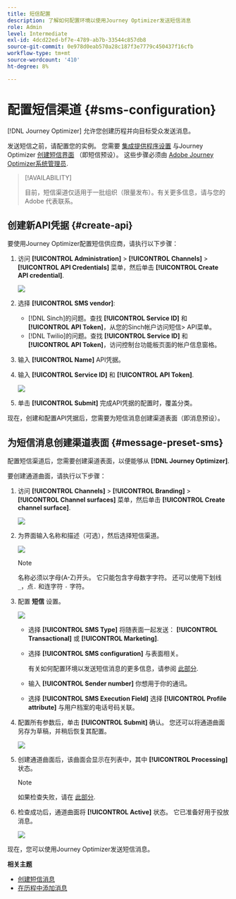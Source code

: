 ```yaml
---
title: 短信配置
description: 了解如何配置环境以使用Journey Optimizer发送短信消息
role: Admin
level: Intermediate
exl-id: 4dcd22ed-bf7e-4789-ab7b-33544c857db8
source-git-commit: 0e978d0eab570a28c187f3e7779c450437f16cfb
workflow-type: tm+mt
source-wordcount: '410'
ht-degree: 8%

---
```


# 配置短信渠道 {#sms-configuration}

[!DNL Journey Optimizer] 允许您创建历程并向目标受众发送消息。

发送短信之前，请配置您的实例。 您需要 [集成提供程序设置](#create-api) 与Journey Optimizer [创建短信界面](#message-preset-sms) （即短信预设）。 这些步骤必须由 [Adobe Journey Optimizer系统管理员](../start/path/administrator.md).

>[!AVAILABILITY]
>
>目前，短信渠道仅适用于一批组织（限量发布）。有关更多信息，请与您的 Adobe 代表联系。

## 创建新API凭据 {#create-api}

要使用Journey Optimizer配置短信供应商，请执行以下步骤：

1. 访问 **[!UICONTROL Administration]** > **[!UICONTROL Channels]** > **[!UICONTROL API Credentials]** 菜单，然后单击 **[!UICONTROL Create API credential]**.

   ![](assets/sms_4.png)

1. 选择 **[!UICONTROL SMS vendor]**:

   * [!DNL Sinch]的问题。查找 **[!UICONTROL Service ID]** 和 **[!UICONTROL API Token]**，从您的Sinch帐户访问短信> API菜单。
   * [!DNL Twilio]的问题。查找 **[!UICONTROL Service ID]** 和 **[!UICONTROL API Token]**，访问控制台功能板页面的帐户信息窗格。

1. 输入 **[!UICONTROL Name]** API凭据。

1. 输入 **[!UICONTROL Service ID]** 和 **[!UICONTROL API Token]**.

   ![](assets/sms_5.png)

1. 单击 **[!UICONTROL Submit]** 完成API凭据的配置时，覆盖分类。

现在，创建和配置API凭据后，您需要为短信消息创建渠道表面（即消息预设）。

## 为短信消息创建渠道表面 {#message-preset-sms}

配置短信渠道后，您需要创建渠道表面，以便能够从 **[!DNL Journey Optimizer]**.

要创建通道曲面，请执行以下步骤：

1. 访问 **[!UICONTROL Channels]** > **[!UICONTROL Branding]** > **[!UICONTROL Channel surfaces]** 菜单，然后单击 **[!UICONTROL Create channel surface]**.

   ![](assets/preset-create.png)

1. 为界面输入名称和描述（可选），然后选择短信渠道。

   ![](assets/sms_preset.png)

   >[!NOTE]
   >
   > 名称必须以字母(A-Z)开头。 它只能包含字母数字字符。 还可以使用下划线 `_`，点`.` 和连字符 `-` 字符。

1. 配置 **短信** 设置。

   ![](assets/preset-sms.png)

   * 选择 **[!UICONTROL SMS Type]** 将随表面一起发送： **[!UICONTROL Transactional]** 或 **[!UICONTROL Marketing]**.

   * 选择 **[!UICONTROL SMS configuration]** 与表面相关。

      有关如何配置环境以发送短信消息的更多信息，请参阅 [此部分](#create-api).

   * 输入 **[!UICONTROL Sender number]** 你&#x200B;想用于你的通讯。

   * 选择 **[!UICONTROL SMS Execution Field]** 选择 **[!UICONTROL Profile attribute]** 与用户档案的电话号码关联。

1. 配置所有参数后，单击 **[!UICONTROL Submit]** 确认。 您还可以将通道曲面另存为草稿，并稍后恢复其配置。

   ![](assets/sms_preset_2.png)

1. 创建通道曲面后，该曲面会显示在列表中，其中 **[!UICONTROL Processing]** 状态。

   >[!NOTE]
   >
   >如果检查失败，请在 [此部分](#monitor-message-presets).

1. 检查成功后，通道曲面将 **[!UICONTROL Active]** 状态。 它已准备好用于投放消息。

   ![](assets/preset-active.png)

现在，您可以使用Journey Optimizer发送短信消息。

**相关主题**

* [创建短信消息](../messages/create-sms.md)
* [在历程中添加消息](../building-journeys/journeys-message.md)
